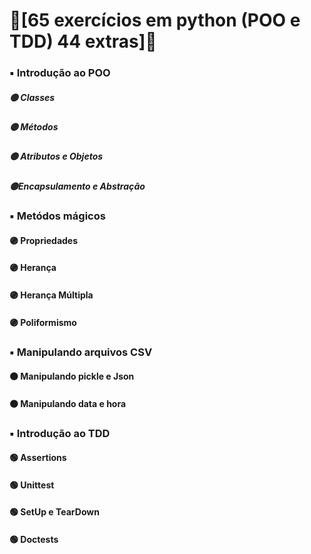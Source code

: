 # :small_orange_diamond:[65 exercícios em python (POO e TDD) 44 extras]:small_orange_diamond:

### :black_small_square: Introdução ao POO
##### :yellow_circle: Classes
##### :yellow_circle: Métodos
##### :yellow_circle: Atributos e Objetos
##### :yellow_circle:Encapsulamento e Abstração
### :black_small_square: Metódos mágicos
#### :purple_circle: Propriedades
#### :purple_circle: Herança
#### :purple_circle: Herança Múltipla
#### :purple_circle: Poliformismo
### :black_small_square: Manipulando arquivos CSV
#### :orange_circle:  Manipulando pickle e Json
#### :orange_circle: Manipulando data e hora
### :black_small_square: Introdução ao TDD 
#### :green_circle: Assertions
#### :green_circle:  Unittest
####  :green_circle: SetUp e TearDown
#### :green_circle: Doctests


